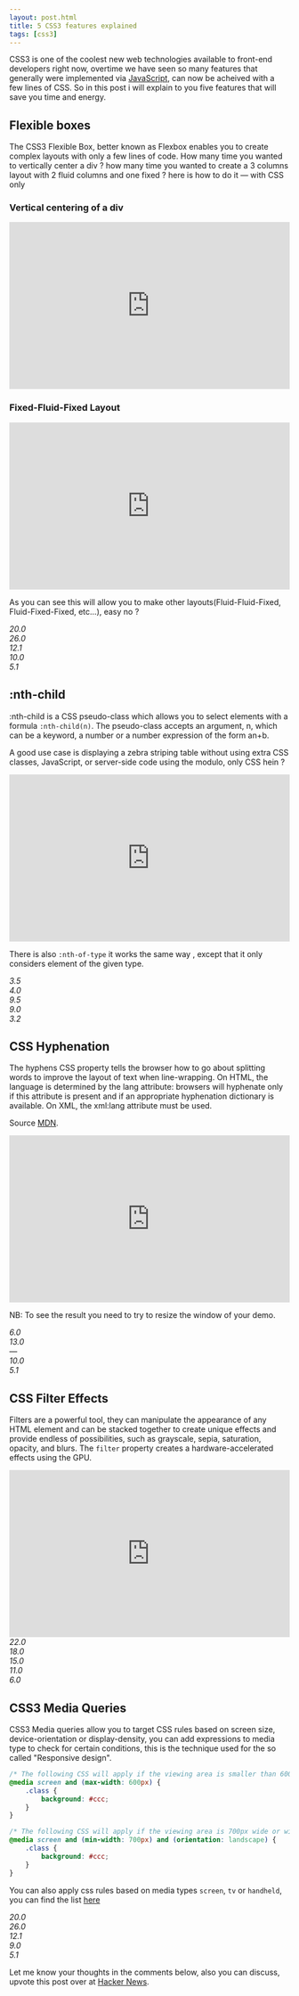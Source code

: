 ```yaml
---
layout: post.html
title: 5 CSS3 features explained
tags: [css3]
---
```


CSS3 is one of the coolest new web technologies available to front-end developers right now, overtime we have seen so many features that generally were implemented via [JavaScript][0], can now be acheived with a few lines of CSS.
So in this post i will explain to you five features that will save you time and energy.

## Flexible boxes
The CSS3 Flexible Box, better known as Flexbox enables you to create complex layouts with only a few lines of code.
How many time you wanted to vertically center a div ? how many time you wanted to create a 3 columns layout with 2 fluid columns and one fixed ? here is how to do it — with CSS only

### Vertical centering of a div
<iframe width="100%" height="300" src="http://jsfiddle.net/daker/NnkHF/embedded/result,css,html" allowfullscreen="allowfullscreen" frameborder="0"></iframe>

### Fixed-Fluid-Fixed Layout
<iframe width="100%" height="300" src="http://jsfiddle.net/daker/GWZzd/embedded/result,css,html" allowfullscreen="allowfullscreen" frameborder="0"></iframe>

As you can see this will allow you to make other layouts(Fluid-Fluid-Fixed, Fluid-Fixed-Fixed, etc...), easy no ?

<div class="browser-support">
    <dfn title="firefox"><div>20.0</div></dfn>
    <dfn title="chrome"><div>26.0</div></dfn>
    <dfn title="opera"><div>12.1</div></dfn>
    <dfn title="ie"><div>10.0</div></dfn>
    <dfn title="safari"><div>5.1</div></dfn>
</div>

## :nth-child

:nth-child is a CSS pseudo-class which allows you to select elements with a formula ```:nth-child(n)```. The pseudo-class accepts an argument, n, which can be a keyword, a number or a number expression of the form an+b.

A good use case is displaying a zebra striping table without using extra CSS classes, JavaScript, or server-side code using the modulo, only CSS hein ?

<iframe width="100%" height="300" src="http://jsfiddle.net/daker/uc2Kv/embedded/result,css,html" allowfullscreen="allowfullscreen" frameborder="0"></iframe>

There is also ```:nth-of-type``` it works the same way , except that it only considers element of the given type.

<div class="browser-support">
    <dfn title="firefox"><div>3.5</div></dfn>
    <dfn title="chrome"><div>4.0</div></dfn>
    <dfn title="opera"><div>9.5</div></dfn>
    <dfn title="ie"><div>9.0</div></dfn>
    <dfn title="safari"><div>3.2</div></dfn>
</div>

## CSS Hyphenation

The hyphens CSS property tells the browser how to go about splitting words to improve the layout of text when line-wrapping. On HTML, the language is determined by the lang attribute: browsers will hyphenate only if this attribute is present and if an appropriate hyphenation dictionary is available. On XML, the xml:lang attribute must be used.

Source [MDN][1].

<iframe width="100%" height="300" src="http://jsfiddle.net/daker/8w9bn/embedded/result,css,html" allowfullscreen="allowfullscreen" frameborder="0"></iframe>

NB: To see the result you need to try to resize the window of your demo.

<div class="browser-support">
    <dfn title="firefox"><div>6.0</div></dfn>
    <dfn title="chrome"><div>13.0</div></dfn>
    <dfn title="opera" class="unsupported"><div>—</div></dfn>
    <dfn title="ie"><div>10.0</div></dfn>
    <dfn title="safari"><div>5.1</div></dfn>
</div>


## CSS Filter Effects

Filters are a powerful tool, they can manipulate the appearance of any HTML element and can be stacked together to create unique effects and provide endless of possibilities, such as grayscale, sepia, saturation, opacity, and blurs. The ```filter``` property creates a hardware-accelerated effects using the GPU.

<iframe width="100%" height="300" src="http://jsfiddle.net/daker/qZdmS/embedded/result,css,html" allowfullscreen="allowfullscreen" frameborder="0"></iframe>


<div class="browser-support">
    <dfn title="firefox"><div>22.0</div></dfn>
    <dfn title="chrome"><div>18.0</div></dfn>
    <dfn title="opera"><div>15.0</div></dfn>
    <dfn title="ie"><div>11.0</div></dfn>
    <dfn title="safari"><div>6.0</div></dfn>
</div>

## CSS3 Media Queries

CSS3 Media queries allow you to target CSS rules based on screen size, device-orientation or display-density, you can add expressions to media type to check for certain conditions, this is the technique used for the so called "Responsive design".

```css
/* The following CSS will apply if the viewing area is smaller than 600px. */
@media screen and (max-width: 600px) {
    .class {
        background: #ccc;
    }
}

/* The following CSS will apply if the viewing area is 700px wide or wider and the display is in landscape mode. */
@media screen and (min-width: 700px) and (orientation: landscape) {
    .class {
        background: #ccc;
    }
}
```

You can also apply css rules based on media types ```screen```, ```tv``` or ```handheld```, you can find the list [here][2]

<div class="browser-support">
    <dfn title="firefox"><div>20.0</div></dfn>
    <dfn title="chrome"><div>26.0</div></dfn>
    <dfn title="opera"><div>12.1</div></dfn>
    <dfn title="ie"><div>9.0</div></dfn>
    <dfn title="safari"><div>5.1</div></dfn>
</div>

Let me know your thoughts in the comments below, also you can discuss, upvote this post over at [Hacker News][3].

[0]: http://daker.me/2013/06/5-html5-javascript-apis-to-keep-an-eye-on.html
[1]: https://developer.mozilla.org/en-US/docs/Web/CSS/hyphens
[2]: http://www.w3.org/TR/CSS2/media.html#media-types
[3]: https://news.ycombinator.com/item?id=5849053